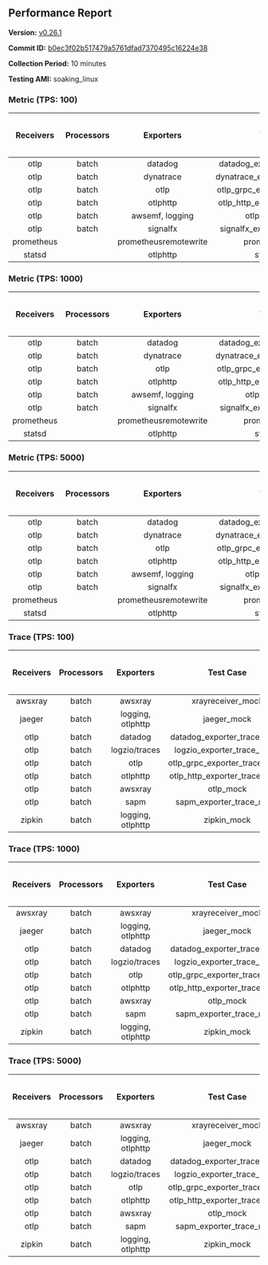 ## Performance Report

**Version:** [v0.26.1](https://github.com/aws-observability/aws-otel-collector/releases/tag/v0.26.1)

**Commit ID:** [b0ec3f02b517479a5761dfad7370495c16224e38](https://github.com/aws-observability/aws-otel-collector/commit/b0ec3f02b517479a5761dfad7370495c16224e38)

**Collection Period:** 10 minutes

**Testing AMI:** soaking_linux


### Metric (TPS: 100)
| Receivers | Processors | Exporters | Test Case | Data Type | Instance Type | Avg CPU Usage (Percent) | Avg Memory Usage (Megabytes) | Max CPU Usage (Percent) | Max Memory Usage (Megabytes) |
|:---------:|:----------:|:---------:|:---------:|:---------:|:-------------:|:-----------------------:|:----------------------------:|:-----------------------:|:----------------------------:|
| otlp | batch | datadog | datadog_exporter_metric_mock | otlp | m5.2xlarge | 0.05 | 68.64 | 0.20 | 69.31 |
| otlp | batch | dynatrace | dynatrace_exporter_metric_mock | otlp | m5.2xlarge | 0.04 | 67.16 | 0.20 | 67.79 |
| otlp | batch | otlp | otlp_grpc_exporter_metric_mock | otlp | m5.2xlarge | 0.04 | 68.74 | 0.20 | 69.32 |
| otlp | batch | otlphttp | otlp_http_exporter_metric_mock | otlp | m5.2xlarge | 0.04 | 67.57 | 0.20 | 68.07 |
| otlp | batch | awsemf, logging | otlp_metric_mock | otlp | m5.2xlarge | 0.04 | 67.29 | 0.20 | 67.99 |
| otlp | batch | signalfx | signalfx_exporter_metric_mock | otlp | m5.2xlarge | 0.03 | 68.54 | 0.10 | 68.78 |
| prometheus |  | prometheusremotewrite | prometheus_mock | prometheus | m5.2xlarge | 0.09 | 81.91 | 0.20 | 83.03 |
| statsd |  | otlphttp | statsd_mock | statsd | m5.2xlarge | 0.01 | 67.63 | 0.10 | 68.37 |

### Metric (TPS: 1000)
| Receivers | Processors | Exporters | Test Case | Data Type | Instance Type | Avg CPU Usage (Percent) | Avg Memory Usage (Megabytes) | Max CPU Usage (Percent) | Max Memory Usage (Megabytes) |
|:---------:|:----------:|:---------:|:---------:|:---------:|:-------------:|:-----------------------:|:----------------------------:|:-----------------------:|:----------------------------:|
| otlp | batch | datadog | datadog_exporter_metric_mock | otlp | m5.2xlarge | 0.05 | 69.64 | 0.20 | 69.81 |
| otlp | batch | dynatrace | dynatrace_exporter_metric_mock | otlp | m5.2xlarge | 0.03 | 69.25 | 0.10 | 69.44 |
| otlp | batch | otlp | otlp_grpc_exporter_metric_mock | otlp | m5.2xlarge | 0.03 | 66.77 | 0.20 | 67.26 |
| otlp | batch | otlphttp | otlp_http_exporter_metric_mock | otlp | m5.2xlarge | 0.04 | 66.93 | 0.10 | 67.40 |
| otlp | batch | awsemf, logging | otlp_metric_mock | otlp | m5.2xlarge | 0.04 | 69.33 | 0.20 | 69.39 |
| otlp | batch | signalfx | signalfx_exporter_metric_mock | otlp | m5.2xlarge | 0.04 | 69.79 | 0.20 | 70.25 |
| prometheus |  | prometheusremotewrite | prometheus_mock | prometheus | m5.2xlarge | 1.07 | 111.68 | 1.80 | 116.30 |
| statsd |  | otlphttp | statsd_mock | statsd | m5.2xlarge | 0.01 | 66.28 | 0.20 | 66.70 |

### Metric (TPS: 5000)
| Receivers | Processors | Exporters | Test Case | Data Type | Instance Type | Avg CPU Usage (Percent) | Avg Memory Usage (Megabytes) | Max CPU Usage (Percent) | Max Memory Usage (Megabytes) |
|:---------:|:----------:|:---------:|:---------:|:---------:|:-------------:|:-----------------------:|:----------------------------:|:-----------------------:|:----------------------------:|
| otlp | batch | datadog | datadog_exporter_metric_mock | otlp | m5.2xlarge | 0.05 | 69.36 | 0.20 | 69.91 |
| otlp | batch | dynatrace | dynatrace_exporter_metric_mock | otlp | m5.2xlarge | 0.04 | 68.52 | 0.20 | 68.57 |
| otlp | batch | otlp | otlp_grpc_exporter_metric_mock | otlp | m5.2xlarge | 0.04 | 69.16 | 0.20 | 70.30 |
| otlp | batch | otlphttp | otlp_http_exporter_metric_mock | otlp | m5.2xlarge | 0.04 | 67.44 | 0.20 | 67.76 |
| otlp | batch | awsemf, logging | otlp_metric_mock | otlp | m5.2xlarge | 0.04 | 67.34 | 0.20 | 68.09 |
| otlp | batch | signalfx | signalfx_exporter_metric_mock | otlp | m5.2xlarge | 0.04 | 69.51 | 0.10 | 69.75 |
| prometheus |  | prometheusremotewrite | prometheus_mock | prometheus | m5.2xlarge | 6.00 | 229.30 | 9.70 | 264.35 |
| statsd |  | otlphttp | statsd_mock | statsd | m5.2xlarge | 0.01 | 67.32 | 0.10 | 67.59 |

### Trace (TPS: 100)
| Receivers | Processors | Exporters | Test Case | Data Type | Instance Type | Avg CPU Usage (Percent) | Avg Memory Usage (Megabytes) | Max CPU Usage (Percent) | Max Memory Usage (Megabytes) |
|:---------:|:----------:|:---------:|:---------:|:---------:|:-------------:|:-----------------------:|:----------------------------:|:-----------------------:|:----------------------------:|
| awsxray | batch | awsxray | xrayreceiver_mock | xray | m5.2xlarge | 4.25 | 81.78 | 4.40 | 83.20 |
| jaeger | batch | logging, otlphttp | jaeger_mock | jaeger | m5.2xlarge | 2.99 | 87.12 | 15.70 | 89.20 |
| otlp | batch | datadog | datadog_exporter_trace_mock | otlp | m5.2xlarge | 3.63 | 85.10 | 4.00 | 88.83 |
| otlp | batch | logzio/traces | logzio_exporter_trace_mock | otlp | m5.2xlarge | 4.13 | 81.67 | 4.40 | 83.52 |
| otlp | batch | otlp | otlp_grpc_exporter_trace_mock | otlp | m5.2xlarge | 3.47 | 139.45 | 4.80 | 191.68 |
| otlp | batch | otlphttp | otlp_http_exporter_trace_mock | otlp | m5.2xlarge | 3.75 | 80.49 | 4.10 | 81.95 |
| otlp | batch | awsxray | otlp_mock | otlp | m5.2xlarge | 3.54 | 81.70 | 4.10 | 83.03 |
| otlp | batch | sapm | sapm_exporter_trace_mock | otlp | m5.2xlarge | 3.36 | 93.01 | 4.00 | 94.89 |
| zipkin | batch | logging, otlphttp | zipkin_mock | zipkin | m5.2xlarge | 4.98 | 85.36 | 17.80 | 88.40 |

### Trace (TPS: 1000)
| Receivers | Processors | Exporters | Test Case | Data Type | Instance Type | Avg CPU Usage (Percent) | Avg Memory Usage (Megabytes) | Max CPU Usage (Percent) | Max Memory Usage (Megabytes) |
|:---------:|:----------:|:---------:|:---------:|:---------:|:-------------:|:-----------------------:|:----------------------------:|:-----------------------:|:----------------------------:|
| awsxray | batch | awsxray | xrayreceiver_mock | xray | m5.2xlarge | 19.23 | 83.97 | 19.80 | 87.43 |
| jaeger | batch | logging, otlphttp | jaeger_mock | jaeger | m5.2xlarge | 26.59 | 154.04 | 42.60 | 194.31 |
| otlp | batch | datadog | datadog_exporter_trace_mock | otlp | m5.2xlarge | 27.45 | 86.39 | 29.20 | 89.35 |
| otlp | batch | logzio/traces | logzio_exporter_trace_mock | otlp | m5.2xlarge | 27.86 | 81.89 | 28.30 | 84.32 |
| otlp | batch | otlp | otlp_grpc_exporter_trace_mock | otlp | m5.2xlarge | 25.05 | 683.82 | 35.40 | 1250.55 |
| otlp | batch | otlphttp | otlp_http_exporter_trace_mock | otlp | m5.2xlarge | 26.57 | 81.89 | 27.90 | 83.83 |
| otlp | batch | awsxray | otlp_mock | otlp | m5.2xlarge | 27.93 | 84.16 | 29.90 | 86.33 |
| otlp | batch | sapm | sapm_exporter_trace_mock | otlp | m5.2xlarge | 25.04 | 96.61 | 27.20 | 98.10 |
| zipkin | batch | logging, otlphttp | zipkin_mock | zipkin | m5.2xlarge | 36.27 | 260.63 | 50.50 | 352.78 |

### Trace (TPS: 5000)
| Receivers | Processors | Exporters | Test Case | Data Type | Instance Type | Avg CPU Usage (Percent) | Avg Memory Usage (Megabytes) | Max CPU Usage (Percent) | Max Memory Usage (Megabytes) |
|:---------:|:----------:|:---------:|:---------:|:---------:|:-------------:|:-----------------------:|:----------------------------:|:-----------------------:|:----------------------------:|
| awsxray | batch | awsxray | xrayreceiver_mock | xray | m5.2xlarge | 26.88 | 97.56 | 28.00 | 103.76 |
| jaeger | batch | logging, otlphttp | jaeger_mock | jaeger | m5.2xlarge | 24.44 | 177.03 | 40.20 | 209.26 |
| otlp | batch | datadog | datadog_exporter_trace_mock | otlp | m5.2xlarge | 116.55 | 93.76 | 122.79 | 104.83 |
| otlp | batch | logzio/traces | logzio_exporter_trace_mock | otlp | m5.2xlarge | 119.18 | 85.94 | 125.40 | 89.18 |
| otlp | batch | otlp | otlp_grpc_exporter_trace_mock | otlp | m5.2xlarge | 104.68 | 3093.90 | 163.40 | 5711.00 |
| otlp | batch | otlphttp | otlp_http_exporter_trace_mock | otlp | m5.2xlarge | 102.07 | 85.03 | 103.50 | 86.63 |
| otlp | batch | awsxray | otlp_mock | otlp | m5.2xlarge | 118.14 | 17222.36 | 389.40 | 29770.51 |
| otlp | batch | sapm | sapm_exporter_trace_mock | otlp | m5.2xlarge | 101.87 | 99.41 | 104.80 | 101.70 |
| zipkin | batch | logging, otlphttp | zipkin_mock | zipkin | m5.2xlarge | 37.58 | 382.30 | 60.00 | 484.48 |
